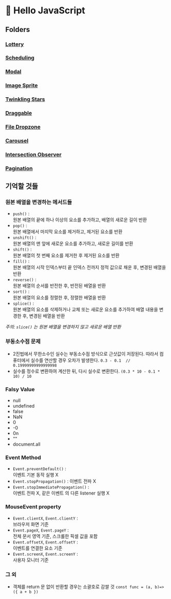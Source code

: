 # :spaghetti: Hello JavaScript

## Folders

### [Lottery](https://github.com/PollyGotACracker/Hello_JavaScript/tree/master/000.lottery)

### [Scheduling](https://github.com/PollyGotACracker/Hello_JavaScript/tree/master/001.scheduling)

### [Modal](https://github.com/PollyGotACracker/Hello_JavaScript/tree/master/002.modal)

### [Image Sprite](https://github.com/PollyGotACracker/Hello_JavaScript/tree/master/003.image_sprite)

### [Twinkling Stars](https://github.com/PollyGotACracker/Hello_JavaScript/tree/master/004.twinkling_stars)

### [Draggable](https://github.com/PollyGotACracker/Hello_JavaScript/tree/master/005.draggable)

### [File Dropzone](https://github.com/PollyGotACracker/Hello_JavaScript/tree/master/006.file_dropzone)

### [Carousel](https://github.com/PollyGotACracker/Hello_JavaScript/tree/master/007.carousel)

### [Intersection Observer](https://github.com/PollyGotACracker/Hello_JavaScript/tree/master/008.intersection_observer)

### [Pagination](https://github.com/PollyGotACracker/Hello_JavaScript/tree/master/009.pagination)

## 기억할 것들

### 원본 배열을 변경하는 메서드들

- `push()` :  
  원본 배열의 끝에 하나 이상의 요소를 추가하고, 배열의 새로운 길이 반환
- `pop()` :  
  원본 배열에서 마지막 요소를 제거하고, 제거된 요소를 반환
- `unshift()` :  
  원본 배열의 맨 앞에 새로운 요소를 추가하고, 새로운 길이를 반환
- `shift()` :  
  원본 배열의 첫 번째 요소를 제거한 후 제거된 요소를 반환
- `fill()` :  
  원본 배열의 시작 인덱스부터 끝 인덱스 전까지 정적 값으로 채운 후, 변경된 배열을 반환
- `reverse()` :  
  원본 배열의 순서를 반전한 후, 반전된 배열을 반환
- `sort()` :  
  원본 배열의 요소를 정렬한 후, 정렬한 배열을 반환
- `splice()` :  
   원본 배열의 요소를 삭제하거나 교체 또는 새로운 요소를 추가하여 배열 내용을 변경한 후, 변경된 배열을 반환

_주의: `slice()` 는 원본 배열을 변경하지 않고 새로운 배열 반환_

### 부동소수점 문제

- 2진법에서 무한소수인 실수는 부동소수점 방식으로 근삿값이 저장된다. 따라서 컴퓨터에서 실수를 연산할 경우 오차가 발생한다.
  `0.3 - 0.1  // 0.19999999999999998`
- 실수를 정수로 변환하여 계산한 뒤, 다시 실수로 변환한다.
  `(0.3 * 10 - 0.1 * 10) / 10`

### Falsy Value

- null
- undefined
- false
- NaN
- 0
- -0
- 0n
- ""
- document.all

### Event Method

- `Event.preventDefault()` :  
  이벤트 기본 동작 실행 X
- `Event.stopPropagation()` :
  이벤트 전파 X
- `Event.stopImmediatePropagation()` :  
  이벤트 전파 X, 같은 이벤트 의 다른 listener 실행 X

### MouseEvent property

- `Event.clientX`, `Event.clientY` :  
  브라우저 화면 기준
- `Event.pageX`, `Event.pageY` :  
  전체 문서 영역 기준, 스크롤한 픽셀 값을 포함
- `Event.offsetX`, `Event.offsetY` :  
  이벤트를 연결한 요소 기준
- `Event.screenX`, `Event.screenY` :  
  사용자 모니터 기준

### 그 외

- 객체를 return 문 없이 반환할 경우는 소괄호로 감쌀 것
  `const func = (a, b)=>({ a + b })`

